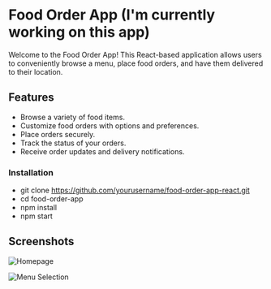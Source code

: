 # Food Order App (I'm currently working on this app)
Welcome to the Food Order App! This React-based application allows users to conveniently browse a menu, place food orders, and have them delivered to their location.

## Features

- Browse a variety of food items.
- Customize food orders with options and preferences.
- Place orders securely.
- Track the status of your orders.
- Receive order updates and delivery notifications.

### Installation
- git clone https://github.com/yourusername/food-order-app-react.git
- cd food-order-app
- npm install
- npm start

## Screenshots

![Homepage](screenshots/homepage.png)

![Menu Selection](screenshots/menu-selection.png)



